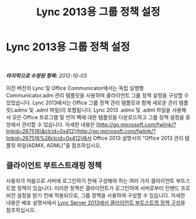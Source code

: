 ﻿---
title: Lync 2013용 그룹 정책 설정
TOCTitle: Lync 2013용 그룹 정책 설정
ms:assetid: 5917a52b-dae0-4ec0-8548-a68dc20ab71c
ms:mtpsurl: https://technet.microsoft.com/ko-kr/library/JJ204924(v=OCS.15)
ms:contentKeyID: 49303719
ms.date: 08/24/2015
mtps_version: v=OCS.15
ms.translationtype: HT
---

# Lync 2013용 그룹 정책 설정

 

_**마지막으로 수정된 항목:** 2012-10-03_

이전 버전의 Lync 및 Office Communicator에서는 독립 실행형 Communicator.adm 관리 템플릿을 사용하여 클라이언트 그룹 정책 설정을 구성할 수 있었습니다. Lync 2013에서는 Office 그룹 정책 관리 템플릿과 함께 새로운 관리 템플릿(.admx 및 .adml 파일)이 포함됩니다. Lync 2013 .admx 및 .adml 파일을 사용해서 모든 Office 프로그램 및 언어 팩에 대한 템플릿을 다운로드하고 그룹 정책 설정을 중앙에서 관리할 수 있습니다. 자세한 내용은 [http://go.microsoft.com/fwlink/?linkid=267516\&clcid=0x412](http://go.microsoft.com/fwlink/?linkid=267516%26clcid=0x412)에서 Office 2013 설명서의 "Office 2013 관리 템플릿 파일(ADMX, ADML)"을 참조하십시오.

## 클라이언트 부트스트래핑 정책

사용자가 처음으로 서버에 로그인하기 전에 구성해야 하는 여러 가지 클라이언트 부트스트랩 정책이 있습니다. 이러한 정책은 클라이언트가 로그인하여 서버로부터 인밴드 프로비전 설정을 받기 전에 적용되므로, 그룹 정책을 사용하여 구성할 수 있습니다. 자세한 내용은 배포 설명서에서 [Lync Server 2013에서 클라이언트 부트스트랩 정책 구성](lync-server-2013-configuring-client-bootstrapping-policies.md)을 참조하십시오.

